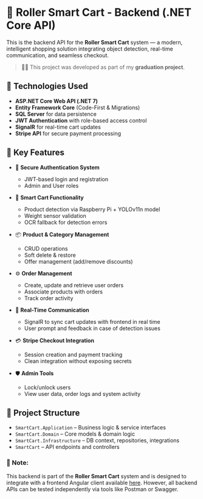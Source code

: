 # 🎯 Roller Smart Cart - Backend (.NET Core API)

This is the backend API for the **Roller Smart Cart** system — a modern, intelligent shopping solution integrating object detection, real-time communication, and seamless checkout.

> 🧑‍🎓 This project was developed as part of my **graduation project**.
> 
## 🚀 Technologies Used

- **ASP.NET Core Web API (.NET 7)**
- **Entity Framework Core** (Code-First & Migrations)
- **SQL Server** for data persistence
- **JWT Authentication** with role-based access control
- **SignalR** for real-time cart updates
- **Stripe API** for secure payment processing


## 🧠 Key Features

- 🔐 **Secure Authentication System**  
  - JWT-based login and registration  
  - Admin and User roles

- 🛒 **Smart Cart Functionality**  
  - Product detection via Raspberry Pi + YOLOv11n model  
  - Weight sensor validation  
  - OCR fallback for detection errors

- 📦 **Product & Category Management**  
  - CRUD operations  
  - Soft delete & restore  
  - Offer management (add/remove discounts)

- ⚙️ **Order Management**  
  - Create, update and retrieve user orders  
  - Associate products with orders  
  - Track order activity

- 🧾 **Real-Time Communication**  
  - SignalR to sync cart updates with frontend in real time  
  - User prompt and feedback in case of detection issues

- 💳 **Stripe Checkout Integration**  
  - Session creation and payment tracking  
  - Clean integration without exposing secrets

- 🛡️ **Admin Tools**  
  - Lock/unlock users  
  - View user data, order logs and system activity

## 📁 Project Structure

- `SmartCart.Application` – Business logic & service interfaces  
- `SmartCart.Domain` – Core models & domain logic  
- `SmartCart.Infrastructure` – DB context, repositories, integrations  
- `SmartCart` – API endpoints and controllers

### 📌 Note:
This backend is part of the **Roller Smart Cart** system and is designed to integrate with a frontend Angular client available [here](https://github.com/MennaMabrouk/Roller-Smart-Cart-Client). However, all backend APIs can be tested independently via tools like Postman or Swagger.

